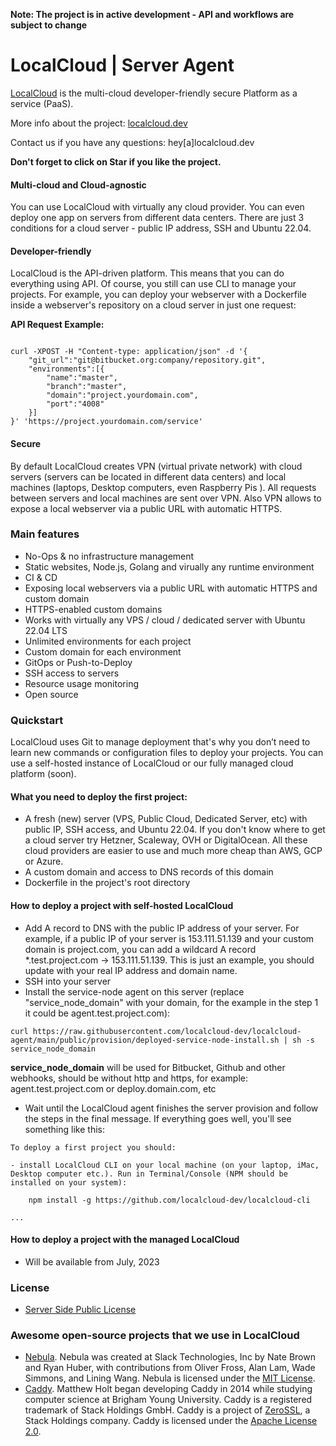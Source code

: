 **Note: The project is in active development - API and workflows are subject to change**

# LocalCloud | Server Agent

[LocalCloud](https://localcloud.dev) is the multi-cloud developer-friendly secure Platform as a service (PaaS).

More info about the project: [localcloud.dev](https://localcloud.dev)

Contact us if you have any questions: hey[a]localcloud.dev

**Don't forget to click on Star if you like the project.**

#### Multi-cloud and Cloud-agnostic

You can use LocalCloud with virtually any cloud provider. You can even deploy one app on servers from different data centers. There are just 3 conditions for a cloud server - public IP address, SSH and Ubuntu 22.04.

#### Developer-friendly

LocalCloud is the API-driven platform. This means that you can do everything using API. Of course, you still can use CLI to manage your projects. For example, you can deploy your webserver with a Dockerfile inside a webserver's repository on a cloud server in just one request:

**API Request Example:**
```

curl -XPOST -H "Content-type: application/json" -d '{
    "git_url":"git@bitbucket.org:company/repository.git",
    "environments":[{
        "name":"master",
        "branch":"master",
        "domain":"project.yourdomain.com",
        "port":"4008"
    }]
}' 'https://project.yourdomain.com/service'

```


#### Secure

By default LocalCloud creates VPN (virtual private network) with cloud servers (servers can be located in different data centers) and local machines (laptops, Desktop computers, even Raspberry Pis ). All requests between servers and local machines are sent over VPN. Also VPN allows to expose a local webserver via a public URL with automatic HTTPS.


### Main features

- No-Ops & no infrastructure management
- Static websites, Node.js, Golang and virually any runtime environment
- CI & CD
- Exposing local webservers via a public URL with automatic HTTPS and custom domain
- HTTPS-enabled custom domains
- Works with virtually any VPS / cloud / dedicated server with Ubuntu 22.04 LTS
- Unlimited environments for each project
- Custom domain for each environment
- GitOps or Push-to-Deploy
- SSH access to servers
- Resource usage monitoring
- Open source

### Quickstart

LocalCloud uses Git to manage deployment that's why you don’t need to learn new commands or configuration files to deploy your projects. You can use a self-hosted instance of LocalCloud or our fully managed cloud platform (soon).

#### What you need to deploy the first project:
- A fresh (new) server (VPS, Public Cloud, Dedicated Server, etc) with public IP, SSH access, and Ubuntu 22.04. If you don't know where to get a cloud server try Hetzner, Scaleway, OVH or DigitalOcean. All these cloud providers are easier to use and much more cheap than AWS, GCP or Azure.
- A custom domain and access to DNS records of this domain
- Dockerfile in the project's root directory

#### How to deploy a project with self-hosted LocalCloud

- Add A record to DNS with the public IP address of your server. For example, if a public IP of your server is 153.111.51.139 and your custom domain is project.com, you can add a wildcard A record *.test.project.com -> 153.111.51.139. This is just an example, you should update with your real IP address and domain name.
- SSH into your server
- Install the service-node agent on this server (replace "service_node_domain" with your domain, for the example in the step 1 it could be agent.test.project.com):
```
curl https://raw.githubusercontent.com/localcloud-dev/localcloud-agent/main/public/provision/deployed-service-node-install.sh | sh -s service_node_domain
```
**service_node_domain** will be used for Bitbucket, Github and other webhooks, should be without http and https, for example: agent.test.project.com or deploy.domain.com, etc

- Wait until the LocalCloud agent finishes the server provision and follow the steps in the final message. If everything goes well, you'll see something like this:
```
To deploy a first project you should:

- install LocalCloud CLI on your local machine (on your laptop, iMac, Desktop computer etc.). Run in Terminal/Console (NPM should be installed on your system):
      
    npm install -g https://github.com/localcloud-dev/localcloud-cli

...
```

#### How to deploy a project with the managed LocalCloud

- Will be available from July, 2023


### License

- [Server Side Public License](https://www.mongodb.com/licensing/server-side-public-license)

### Awesome open-source projects that we use in LocalCloud

- [Nebula](https://github.com/slackhq/nebula). Nebula was created at Slack Technologies, Inc by Nate Brown and Ryan Huber, with contributions from Oliver Fross, Alan Lam, Wade Simmons, and Lining Wang. Nebula is licensed under the [MIT License](https://github.com/slackhq/nebula/blob/master/LICENSE).
- [Caddy](https://github.com/caddyserver/caddy). Matthew Holt began developing Caddy in 2014 while studying computer science at Brigham Young University. Caddy is a registered trademark of Stack Holdings GmbH. Caddy is a project of [ZeroSSL](https://zerossl.com/), a Stack Holdings company. Caddy is licensed under the [Apache License 2.0](https://github.com/caddyserver/caddy/blob/master/LICENSE).
